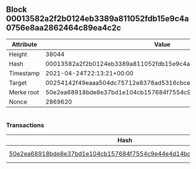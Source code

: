 ## Block 00013582a2f2b0124eb3389a811052fdb15e9c4a0756e8aa2862464c89ea4c2c

Attribute | Value
--- | ---
Height | 38044
Hash | 00013582a2f2b0124eb3389a811052fdb15e9c4a0756e8aa2862464c89ea4c2c
Timestamp | 2021-04-24T22:13:21+00:00
Target | 00254142f49eaaa504dc75712e8378ad5316cbcead634704b3734b6271167cc4
Merke root | 50e2ea68918bde8e37bd1e104cb157684f7554c9e44e4d14bcf077e9252b96ba
Nonce | 2869620

```

```

### Transactions

Hash | Amount
--- | ---
[50e2ea68918bde8e37bd1e104cb157684f7554c9e44e4d14bcf077e9252b96ba](50e2ea68918bde8e37bd1e104cb157684f7554c9e44e4d14bcf077e9252b96ba.md) | 10.00000000 SKEPTI 
